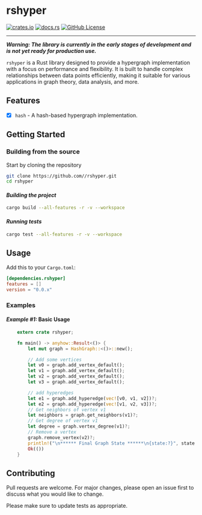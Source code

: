 # rshyper

[![crates.io](https://img.shields.io/crates/v/rshyper?style=for-the-badge&logo=rust)](https://crates.io/crates/rshyper)
[![docs.rs](https://img.shields.io/docsrs/rshyper?style=for-the-badge&logo=docs.rs)](https://docs.rs/rshyper)
[![GitHub License](https://img.shields.io/github/license/FL03/rshyper?style=for-the-badge&logo=github)](https://github.com/FL03/rshyper/blob/main/LICENSE)

***

_**Warning: The library is currently in the early stages of development and is not yet ready for production use.**_

`rshyper` is a Rust library designed to provide a hypergraph implementation with a focus on performance and flexibility. It is built to handle complex relationships between data points efficiently, making it suitable for various applications in graph theory, data analysis, and more.

## Features

- [x] `hash` - A hash-based hypergraph implementation.

## Getting Started

### Building from the source

Start by cloning the repository

```bash
git clone https://github.com//rshyper.git
cd rshyper
```

#### _Building the project_

```bash
cargo build --all-features -r -v --workspace
```

#### _Running tests_

```bash
cargo test --all-features -r -v --workspace
```

## Usage

Add this to your `Cargo.toml`:

```toml
[dependencies.rshyper]
features = []
version = "0.0.x"
```

### Examples

#### _Example #1:_ Basic Usage

```rust
    extern crate rshyper;

    fn main() -> anyhow::Result<()> {
        let mut graph = HashGraph::<()>::new();

        // Add some vertices
        let v0 = graph.add_vertex_default();
        let v1 = graph.add_vertex_default();
        let v2 = graph.add_vertex_default();
        let v3 = graph.add_vertex_default();

        // add hyperedges
        let e1 = graph.add_hyperedge(vec![v0, v1, v2])?;
        let e2 = graph.add_hyperedge(vec![v1, v2, v3])?;
        // Get neighbors of vertex v1
        let neighbors = graph.get_neighbors(v1)?;
        // Get degree of vertex v1
        let degree = graph.vertex_degree(v1)?;
        // Remove a vertex
        graph.remove_vertex(v2)?;
        println!("\n****** Final Graph State ******\n{state:?}", state = graph);
        Ok(())
    }
```

## Contributing

Pull requests are welcome. For major changes, please open an issue first
to discuss what you would like to change.

Please make sure to update tests as appropriate.
